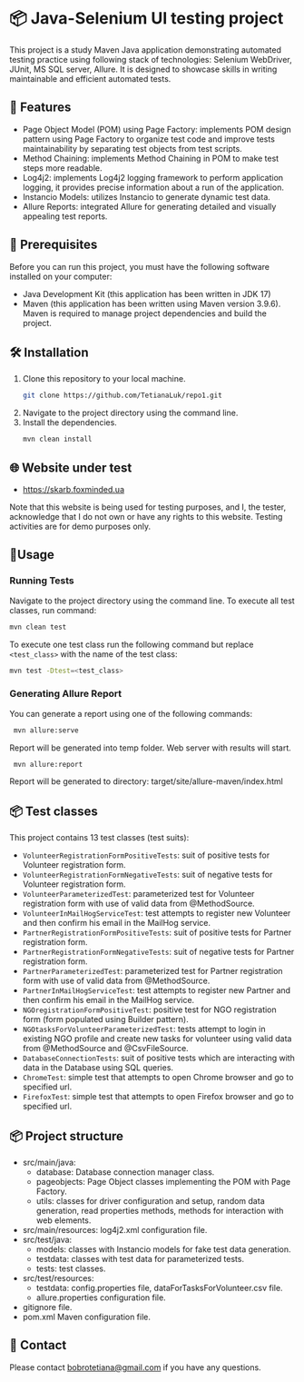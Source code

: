 # 📦 Java-Selenium UI testing project 
This project is a study Maven Java application demonstrating automated testing practice using following stack of technologies: Selenium WebDriver, JUnit, MS SQL server, Allure. 
It is designed to showcase skills in writing maintainable and efficient automated tests.

## 🌟 Features
- Page Object Model (POM) using Page Factory: implements POM design pattern using Page Factory to organize test code and improve tests maintainability by separating test objects from test scripts.
- Method Chaining: implements Method Chaining in POM to make test steps more readable.
- Log4j2: implements Log4j2 logging framework to perform application logging, it provides precise information about a run of the application. 
- Instancio Models: utilizes Instancio to generate dynamic test data.
- Allure Reports: integrated Allure for generating detailed and visually appealing test reports.

## 🚧 Prerequisites
Before you can run this project, you must have the following software installed on your computer:
- Java Development Kit (this application has been written in JDK 17)
- Maven (this application has been written using Maven version 3.9.6). Maven is required to manage project dependencies and build the project.

## 🛠️ Installation
1. Clone this repository to your local machine.   
   ```sh
   git clone https://github.com/TetianaLuk/repo1.git
   ```
2. Navigate to the project directory using the command line.
3. Install the dependencies.   
   ```sh
   mvn clean install
   ```

## 🌐 Website under test
* https://skarb.foxminded.ua <br/>

Note that this website is being used for testing purposes, and I, the tester, acknowledge that I do not own or have any rights to this website. 
Testing activities are for demo purposes only.

## 🚀Usage
### Running Tests
Navigate to the project directory using the command line. 
To execute all test classes, run command:
   ```sh
   mvn clean test 
   ```  
To execute one test class run the following command but replace `<test_class>` with the name of the test class:
   ```sh
   mvn test -Dtest=<test_class>
   ```  
### Generating Allure Report

You can generate a report using one of the following commands:
  ```sh
   mvn allure:serve
   ```  
Report will be generated into temp folder. Web server with results will start.
  ```sh
   mvn allure:report
   ```  
Report will be generated to directory: target/site/allure-maven/index.html
## 📦 Test classes 
This project contains 13 test classes (test suits):
- `VolunteerRegistrationFormPositiveTests`: suit of positive tests for Volunteer registration form.
- `VolunteerRegistrationFormNegativeTests`: suit of negative tests for Volunteer registration form.
- `VolunteerParameterizedTest`: parameterized test for Volunteer registration form with use of valid data from @MethodSource.
- `VolunteerInMailHogServiceTest`: test attempts to register new Volunteer and then confirm his email in the MailHog service.
- `PartnerRegistrationFormPositiveTests`: suit of positive tests for Partner registration form.
- `PartnerRegistrationFormNegativeTests`: suit of negative tests for Partner registration form.
- `PartnerParameterizedTest`: parameterized test for Partner registration form with use of valid data from @MethodSource.
- `PartnerInMailHogServiceTest`: test attempts to register new Partner and then confirm his email in the MailHog service.
- `NGOregistrationFormPositiveTest`: positive test for NGO registration form (form populated using Builder pattern).  
- `NGOtasksForVolunteerParameterizedTest`: tests attempt to login in existing NGO profile and create new tasks for volunteer using valid data from @MethodSource and @CsvFileSource.
- `DatabaseConnectionTests`: suit of positive tests which are interacting with data in the Database using SQL queries. 
- `ChromeTest`: simple test that attempts to open Chrome browser and go to specified url.
- `FirefoxTest`: simple test that attempts to open Firefox browser and go to specified url.

## 📦 Project structure 
- src/main/java: 
  - database: Database connection manager class.
  - pageobjects: Page Object classes implementing the POM with Page Factory.
  - utils: classes for driver configuration and setup, random data generation, read properties methods, methods for interaction with web elements.
- src/main/resources: log4j2.xml configuration file.
- src/test/java: 
  - models: classes with Instancio models for fake test data generation.
  - testdata: classes with test data for parameterized tests.
  - tests: test classes.
- src/test/resources:
  - testdata: config.properties file, dataForTasksForVolunteer.csv file.
  - allure.properties configuration file.
- gitignore file.
- pom.xml Maven configuration file.

## 🌟 Contact
Please contact bobrotetiana@gmail.com if you have any questions.
